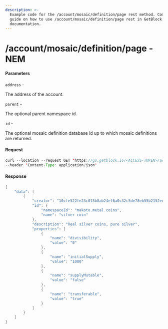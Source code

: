 ```yaml
---
description: >-
  Example code for the /account/mosaic/definition/page rest method. Сomplete
  guide on how to use /account/mosaic/definition/page rest in GetBlock.io Web3
  documentation.
---
```


# /account/mosaic/definition/page - NEM

#### Parameters

`address` -

The address of the account.

`parent` -

The optional parent namespace id.

`id` -

The optional mosaic definition database id up to which mosaic definitions are returned.

#### Request

```java
curl --location --request GET 'https://go.getblock.io/<ACCESS-TOKEN>/account/mosaic/definition/page?address=NC4T246ALCPNBTAOCSC5EAVFMDFBOACSQAF6WKHV' \
--header 'Content-Type: application/json'
```

#### Response

```java
{
    "data": [
        {
            "creator": "10cfe522fe23c015b8ab24ef6a0c32c5de78eb55b2152ed07b6a092121187100",
            "id": {
                "namespaceId": "makoto.metal.coins",
                "name": "silver coin"
            },
            "description": "Real silver coins, pure silver",
            "properties": [
                {
                    "name": "divisibility",
                    "value": "0"
                },
                {
                    "name": "initialSupply",
                    "value": "1000"
                },
                {
                    "name": "supplyMutable",
                    "value": "false"
                },
                {
                    "name": "transferable",
                    "value": "true"
                }
            ]
        }
    ]
}
```

